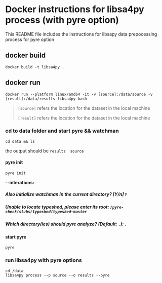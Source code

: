# Docker instructions for libsa4py process (with pyre option)


This README file includes the instructions for libsapy data prepocessing process for pyre option

[//]: # (> [name= Lang Feng])

[//]: # (> [time=Wed, Nov 16, 2022 9:51 AM])


## docker build
```
docker build -t libsa4py .
```

## docker run
```
docker run --platform linux/amd64 -it -v [source]:/data/source -v [result]:/data/results libsa4py bash 
```
> `[source]` refers the location for the dataset in the local machine
> 
> `[result]` refers the location for the dataset in the local machine


### cd to data folder and start pyre && watchman
```
cd data && ls
```
the output should be `results  source`
#### pyre init 
```
pyre init
```
**--interations:**
##### Also initialize watchman in the current directory? [Y/n] `Y`
##### Unable to locate typeshed, please enter its root:  `/pyre-check/stubs/typeshed/typeshed-master`
##### Which directory(ies) should pyre analyze? (Default: `.`):  `.`

#### start pyre
```
pyre
```



<!-- docker run --platform linux/amd64 -it -v /Users/fenglang/Desktop/libsa4py/dataset:/data/source -v /Users/fenglang/Desktop/libsa4py/processedprojects:/data/results libsa4py bash  -->

[//]: # (### make changes to the libsapy `pipiline` as well as `pyre utils`)

[//]: # (```)

[//]: # (cd /libsa4py/libsa4py)

[//]: # (```)

[//]: # (#### modify `cst_pipeline`)

[//]: # ()
[//]: # ()
[//]: # (#### modify `pyre.py`)


### run libsa4py with pyre options
```
cd /data
libsa4py process --p source --o results --pyre
```

